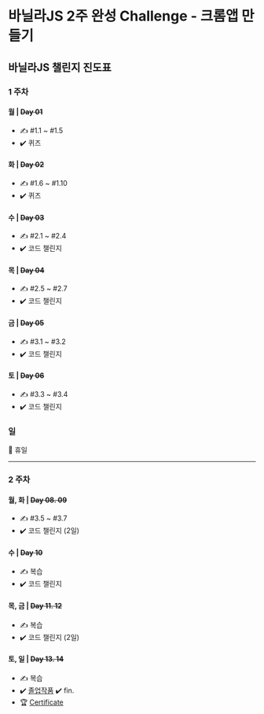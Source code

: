 # 바닐라JS 2주 완성 Challenge - 크롬앱 만들기



## 바닐라JS 챌린지 진도표

### **1 주차**

#### **월 | ~~Day 01~~**

- ✍️ #1.1 ~ #1.5
- ✔️ 퀴즈

#### **화 | ~~Day 02~~**

- ✍️ #1.6 ~ #1.10
- ✔️ 퀴즈

#### **수 | ~~Day 03~~**

- ✍️ #2.1 ~ #2.4
- ✔️ 코드 챌린지

#### **목 | ~~Day 04~~**

- ✍️ #2.5 ~ #2.7
- ✔️ 코드 챌린지

#### **금 | ~~Day 05~~**

- ✍️ #3.1 ~ #3.2
- ✔️ 코드 챌린지

#### **토 | ~~Day 06~~**

- ✍️ #3.3 ~ #3.4
- ✔️ 코드 챌린지

### 일

🌴 휴일

---

### **2 주차**

#### **월, 화 | ~~Day 08. 09~~**

- ✍️ #3.5 ~ #3.7
- ✔️ 코드 챌린지 (2일)

#### **수 | ~~Day 10~~**

- ✍️ 복습
- ✔️ 코드 챌린지

#### **목, 금 | ~~Day 11. 12~~**

- ✍️ 복습
- ✔️ 코드 챌린지 (2일)

#### **토, 일 | ~~Day 13. 14~~**

- ✍️ 복습
- ✔️ [졸업작품](souvenir718.github.io) ✔️ fin.
- 🏆 [Certificate](https://github.com/souvenir718/TIL/blob/master/Certificate/%EB%B0%94%EB%8B%90%EB%9D%BC%20JS%EB%A1%9C%20%ED%81%AC%EB%A1%AC%20%EC%95%B1%20%EB%A7%8C%EB%93%A4%EA%B8%B0.pdf)
